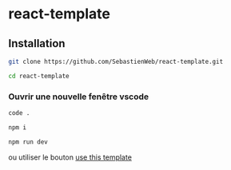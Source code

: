 # react-template

## Installation

```bash
git clone https://github.com/SebastienWeb/react-template.git
```

```bash
cd react-template
```
### Ouvrir une nouvelle fenêtre vscode

```bash
code .
```

```bash
npm i
```

```bash
npm run dev
```

ou utiliser le bouton 
[use this template](https://github.com/SebastienWeb/react-template/generate)

